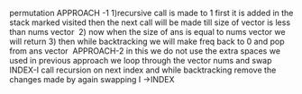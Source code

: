 permutation
APPROACH -1
1)recursive call is made to 1 first it is added in the stack marked visited then the next call will be made till size of vector is less than nums vector
​
2) now when the size of ans is equal to  nums vector we will return
3) then while backtracking we will make freq back to 0 and pop from ans vector
​
APPROACH-2
in this we do not use the extra spaces we used in previous approach we loop through the vector nums and swap INDEX-I  call  recursion on next index and while backtracking remove the changes made by again swapping I ->INDEX
​